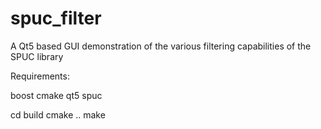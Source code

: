 spuc_filter
===========

A Qt5 based GUI demonstration of the various filtering capabilities of the SPUC library

Requirements:

boost
cmake
qt5
spuc

cd build
cmake ..
make

